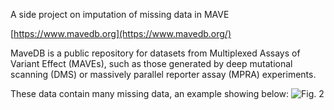 A side project on imputation of missing data in MAVE

[https://www.mavedb.org](https://www.mavedb.org/)

MaveDB is a public repository for datasets from Multiplexed Assays of Variant Effect (MAVEs), such as those generated by deep mutational scanning (DMS) or massively parallel reporter assay (MPRA) experiments.

These data contain many missing data, an example showing below:
![Fig. 2](https://media.springernature.com/full/springer-static/image/art%3A10.1186%2Fs13059-019-1845-6/MediaObjects/13059_2019_1845_Fig2_HTML.png)

